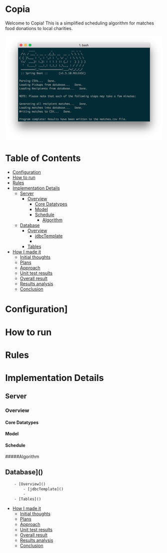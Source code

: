 # Copia

Welcome to Copia! This is a simplified scheduling algorithm for matches food donations to local charities.

![Screenshot of CLI](docs/img/cli_screen_shot.png)

# Table of Contents

- [Configuration]()
- [How to run]()
- [Rules]()
- [Implementation Details]()
    - [Server]()
        - [Overview]()
            - [Core Datatypes]()
            - [Model]()
            - [Schedule]()
                - [Algorithm]()
    - [Database]()
        - [Overview]()
            - [jdbcTemplate]()
            - 
        - [Tables]()
- [How I made it]()
    - [Initial thoughts]()
    - [Plans]()
    - [Approach]()
    - [Unit test results]()
    - [Overall result]()
    - [Results analysis]()
    - [Conclusion]()

# Configuration]

# How to run

# Rules

# Implementation Details

## Server
### Overview
#### Core Datatypes

#### Model

#### Schedule

#####Algorithm

## Database]()
        - [Overview]()
            - [jdbcTemplate]()
            - 
        - [Tables]()
- [How I made it]()
    - [Initial thoughts]()
    - [Plans]()
    - [Approach]()
    - [Unit test results]()
    - [Overall result]()
    - [Results analysis]()
    - [Conclusion]()
